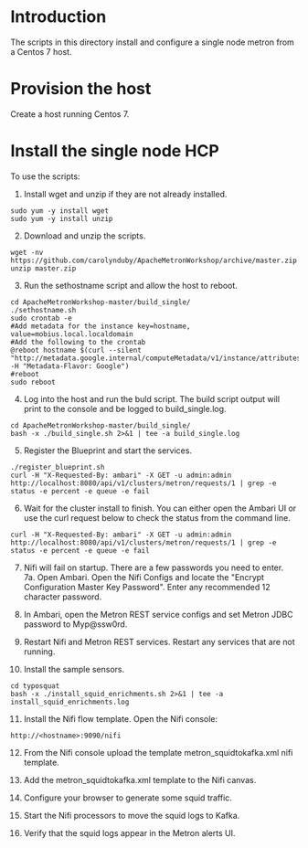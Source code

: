 # Introduction

The scripts in this directory install and configure a single node metron from a Centos 7 host.

# Provision the host 

Create a host running Centos 7.

# Install the single node HCP

To use the scripts:

1. Install wget and unzip if they are not already installed.

```
sudo yum -y install wget
sudo yum -y install unzip
```

2. Download and unzip the scripts.

```
wget -nv https://github.com/carolynduby/ApacheMetronWorkshop/archive/master.zip
unzip master.zip

```

3. Run the sethostname script and allow the host to reboot.

```
cd ApacheMetronWorkshop-master/build_single/
./sethostname.sh
sudo crontab -e
#Add metadata for the instance key=hostname, value=mobius.local.localdomain
#Add the following to the crontab
@reboot hostname $(curl --silent "http://metadata.google.internal/computeMetadata/v1/instance/attributes/hostname" -H "Metadata-Flavor: Google")
#reboot
sudo reboot
```

4. Log into the host and run the buld script.  The build script output will print to the console and be logged to build_single.log.

```
cd ApacheMetronWorkshop-master/build_single/
bash -x ./build_single.sh 2>&1 | tee -a build_single.log
```

5. Register the Blueprint and start the services. 

```
./register_blueprint.sh
curl -H "X-Requested-By: ambari" -X GET -u admin:admin http://localhost:8080/api/v1/clusters/metron/requests/1 | grep -e status -e percent -e queue -e fail
```

6. Wait for the cluster install to finish.  You can either open the Ambari UI or use the curl request below to check the status from the command line.

```
curl -H "X-Requested-By: ambari" -X GET -u admin:admin http://localhost:8080/api/v1/clusters/metron/requests/1 | grep -e status -e percent -e queue -e fail
```

7. Nifi will fail on startup.  There are a few passwords you need to enter.  
7a. Open Ambari.  Open the Nifi Configs and locate the "Encrypt Configuration Master Key Password".  Enter any recommended 12 character password.

8. In Ambari, open the Metron REST service configs and set Metron JDBC password to Myp@ssw0rd.

9. Restart Nifi and Metron REST services.  Restart any services that are not running.

10. Install the sample sensors.

```
cd typosquat
bash -x ./install_squid_enrichments.sh 2>&1 | tee -a install_squid_enrichments.log
```

11. Install the Nifi flow template.  Open the Nifi console:

```
http://<hostname>:9090/nifi
```

12. From the Nifi console upload the template metron_squidtokafka.xml nifi template.

13. Add the metron_squidtokafka.xml template to the Nifi canvas.

14. Configure your browser to generate some squid traffic.

15. Start the Nifi processors to move the squid logs to Kafka.
 
16. Verify that the squid logs appear in the Metron alerts UI.


